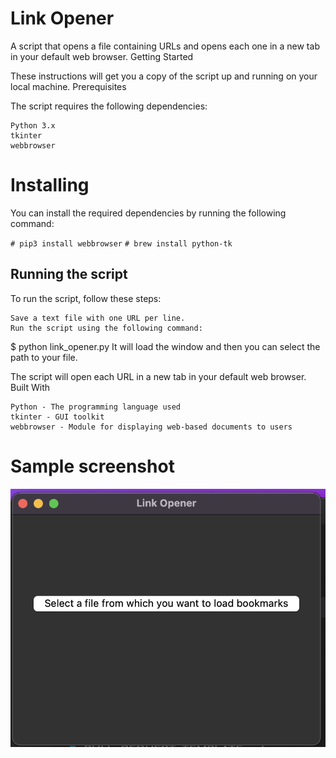 # Link Opener

A script that opens a file containing URLs and opens each one in a new tab in your default web browser.
Getting Started

These instructions will get you a copy of the script up and running on your local machine.
Prerequisites

The script requires the following dependencies:

    Python 3.x
    tkinter
    webbrowser

# Installing

You can install the required dependencies by running the following command:


`# pip3 install webbrowser`
`# brew install python-tk`

## Running the script

To run the script, follow these steps:

    Save a text file with one URL per line.
    Run the script using the following command:


$ python link_opener.py
It will load the window and then you can select the path to your file.

The script will open each URL in a new tab in your default web browser.
Built With

    Python - The programming language used
    tkinter - GUI toolkit
    webbrowser - Module for displaying web-based documents to users

# Sample screenshot

![Screenshot](LinkOpenerUI.png)
